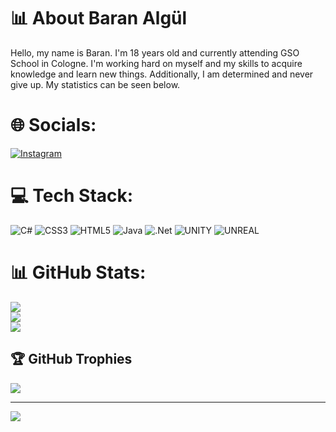 # 📊 About Baran Algül

Hello, my name is Baran. I'm 18 years old and currently attending GSO School in Cologne. I'm working hard on myself and my skills to acquire knowledge and learn new things. Additionally, I am determined and never give up. My statistics can be seen below.

# 🌐 Socials:
[![Instagram](https://img.shields.io/badge/Instagram-%23E4405F.svg?logo=Instagram&logoColor=white)](https://instagram.com/baran_alg05) 


# 💻 Tech Stack:
![C#](https://img.shields.io/badge/c%23-%23239120.svg?style=flat&logo=c-sharp&logoColor=white) ![CSS3](https://img.shields.io/badge/css3-%231572B6.svg?style=flat&logo=css3&logoColor=white) ![HTML5](https://img.shields.io/badge/html5-%23E34F26.svg?style=flat&logo=html5&logoColor=white) ![Java](https://img.shields.io/badge/java-%23ED8B00.svg?style=flat&logo=java&logoColor=white) ![.Net](https://img.shields.io/badge/.NET-5C2D91?style=flat&logo=.net&logoColor=white) ![UNITY](https://img.shields.io/badge/Unity-%2320232a.svg?style=flat&logo=unity&logoColor=white) ![UNREAL](https://img.shields.io/badge/unreal-%2320232a.svg?style=flat&logo=unreal-engine&logoColor=white)
# 📊 GitHub Stats:
![](https://github-readme-stats.vercel.app/api?username=BaranAlg&theme=monokai&hide_border=true&include_all_commits=true&count_private=true)<br/>
![](https://github-readme-streak-stats.herokuapp.com/?user=BaranAlg&theme=monokai&hide_border=true)<br/>
![](https://github-readme-stats.vercel.app/api/top-langs/?username=BaranAlg&theme=monokai&hide_border=true&include_all_commits=true&count_private=true&layout=compact)

## 🏆 GitHub Trophies
![](https://github-profile-trophy.vercel.app/?username=BaranAlg&theme=dracula&no-frame=true&no-bg=false&margin-w=4)

---
[![](https://visitcount.itsvg.in/api?id=BaranAlg&icon=0&color=0)](https://visitcount.itsvg.in)

<!-- Proudly created with GPRM ( https://gprm.itsvg.in ) -->
